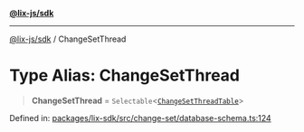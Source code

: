 [**@lix-js/sdk**](../README.md)

***

[@lix-js/sdk](../README.md) / ChangeSetThread

# Type Alias: ChangeSetThread

> **ChangeSetThread** = `Selectable`\<[`ChangeSetThreadTable`](ChangeSetThreadTable.md)\>

Defined in: [packages/lix-sdk/src/change-set/database-schema.ts:124](https://github.com/opral/monorepo/blob/9bfa52db93cdc611a0e5ae280016f4a334c2a6ac/packages/lix-sdk/src/change-set/database-schema.ts#L124)
